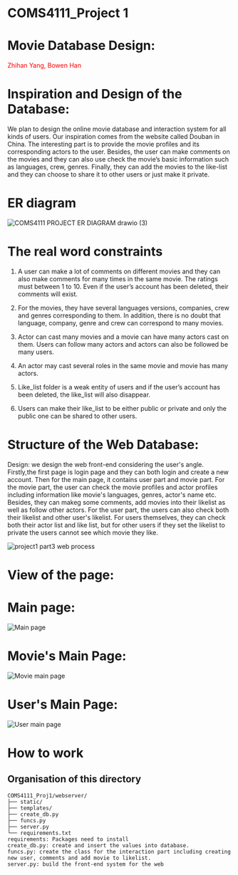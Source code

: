 # COMS4111_Project 1

# Movie Database Design:
<span style="color:red">Zhihan Yang, Bowen Han
# Inspiration and Design of the Database:
We plan to design the online movie database and interaction system for all kinds of users. Our inspiration comes from the website called Douban in China. The interesting part is to provide the movie profiles and its corresponding actors to the user. Besides, the user can make comments on the movies and they can also use check the movie’s basic information such as languages, crew, genres. Finally, they can add the movies to the like-list and they can choose to share it to other users or just make it private.
# ER diagram
![COMS4111 PROJECT ER DIAGRAM drawio (3)](https://user-images.githubusercontent.com/59796732/163073076-89211db6-2086-4e09-a8b5-646239cd520f.png)
# The real word constraints
1. A user can make a lot of comments on different movies and they can also make comments for many times in the same movie. The ratings must between 1 to 10. Even if the user’s account has been deleted, their comments will exist. 
  
2. For the movies, they have several languages versions, companies, crew and genres corresponding to them. In addition, there is no doubt that language, company, genre and crew can correspond to many movies. 
  
3. Actor can cast many movies and a movie can have many actors cast on them. Users can follow many actors and actors can also be followed be many users. 
  
4. An actor may cast several roles in the same movie and movie has many actors. 
  
5. Like_list folder is a weak entity of users and if the user’s account has been deleted, the like_list will also disappear. 
  
6. Users can make their like_list to be either public or private and only the public one can be shared to other users.

# Structure of the Web Database:
Design: we design the web front-end considering the user's angle. Firstly,the first page is login page and they can both login and create a new account. Then for the main page, it contains user part and movie part. For the movie part, the user can check the movie profiles and actor profiles including information like movie's languages, genres, actor's name etc. Besides, they can makeg some comments, add movies into their likelist as well as follow other actors. For the user part, the users can also check both their likelist and other user's likelist. For users themselves, they can check both their actor list and like list, but for other users if they set the likelist to private the users cannot see which movie they like. 
  
![project1 part3 web process](https://user-images.githubusercontent.com/59796732/163073618-7927052f-bff8-442c-9393-2ab54daac889.jpg)

# View of the page:
  
# Main page:
![Main page](https://user-images.githubusercontent.com/59796732/163076606-1dd04289-fff9-40d0-a272-670646aeaf0f.PNG)
# Movie's Main Page:
![Movie main page](https://user-images.githubusercontent.com/59796732/163076643-53bdbc2b-6097-47f3-becc-480e4e36fc2a.PNG)
# User's Main Page:
![User main page](https://user-images.githubusercontent.com/59796732/163076671-c032480d-aa8a-4e97-a703-08e5daf8834d.PNG)

# How to work 

## Organisation of this directory 
```
COMS4111_Proj1/webserver/
├── static/
├── templates/
├── create_db.py
├── funcs.py
├── server.py       
└── requirements.txt
requirements: Packages need to install
create_db.py: create and insert the values into database. 
funcs.py: create the class for the interaction part including creating new user, comments and add movie to likelist. 
server.py: build the front-end system for the web 

```
 
